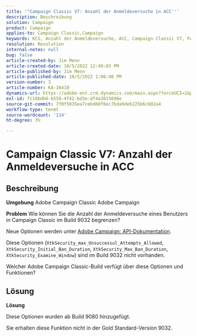 ```yaml
---
title: '"Campaign Classic V7: Anzahl der Anmeldeversuche in ACC'''
description: Beschreibung
solution: Campaign
product: Campaign
applies-to: Campaign Classic,Campaign
keywords: KCS, Anzahl der Anmeldeversuche, ACC, Campaign Classic V7, FAQ, Adobe Campaign Classic, Adobe Campaign
resolution: Resolution
internal-notes: null
bug: false
article-created-by: Jim Menn
article-created-date: 10/5/2022 12:49:03 PM
article-published-by: Jim Menn
article-published-date: 10/5/2022 1:06:48 PM
version-number: 3
article-number: KA-16410
dynamics-url: https://adobe-ent.crm.dynamics.com/main.aspx?forceUCI=1&pagetype=entityrecord&etn=knowledgearticle&id=ee011d13-ac44-ed11-bba1-000d3a3064b8
exl-id: fc18bdb6-b558-4f42-bd3e-df4a3615696e
source-git-commit: 7f0f5035ea7cebd60f6ec7bda9de6225b6c602a4
workflow-type: tm+mt
source-wordcount: '114'
ht-degree: 3%

---
```


# Campaign Classic V7: Anzahl der Anmeldeversuche in ACC

## Beschreibung


<b>Umgebung</b>
Adobe Campaign Classic Adobe Campaign

<b>Problem</b>
Wie können Sie die Anzahl der Anmeldeversuche eines Benutzers in Campaign Classic im Build 9032 begrenzen?

Neue Optionen werden unter [Adobe Campaign: API-Dokumentation](https://experienceleague.adobe.com/developer/campaign-api/api/sm-session-Logon.html).

Diese Optionen (`XtkSecurity_max_Unsuccessul_Attempts_Allowed`, `XtkSecurity_Initial_Ban_Duration`, `XtkSecurity_Max_Ban_Duration`, `XtkSecurity_Examine_Window`) sind im Build 9032 nicht vorhanden.

Welcher Adobe Campaign Classic-Build verfügt über diese Optionen und Funktionen?


## Lösung


<b>Lösung</b>

Diese Optionen wurden ab Build 9080 hinzugefügt.

Sie erhalten diese Funktion nicht in der Gold Standard-Version 9032.
